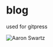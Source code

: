 # blog
used for gitpress

![Aaron Swartz](https://img.shields.io/github/issues/wuzhouxiang2012/blog.svg)
